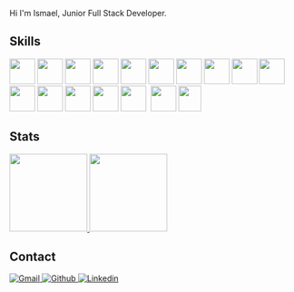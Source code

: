Hi I'm Ismael, Junior Full Stack Developer.

## Skills
  <div>
    <img height=45 width=45 src="https://cdn.jsdelivr.net/gh/devicons/devicon/icons/html5/html5-original.svg" />
    <img height=45 width=45 src="https://cdn.jsdelivr.net/gh/devicons/devicon/icons/css3/css3-original.svg" />
    <img height=45 width=45 src="https://cdn.jsdelivr.net/gh/devicons/devicon/icons/bootstrap/bootstrap-original.svg" />
    <img height=45 width=45 src="https://cdn.jsdelivr.net/gh/devicons/devicon/icons/javascript/javascript-original.svg" />
    <img height=45 width=45 src="https://upload.wikimedia.org/wikipedia/commons/d/d9/Node.js_logo.svg" />
    <img height=45 width=45 src="https://cdn.jsdelivr.net/gh/devicons/devicon/icons/npm/npm-original-wordmark.svg" />
    <img height=45 width=45 src="https://cdn.jsdelivr.net/gh/devicons/devicon/icons/jquery/jquery-original.svg" />
    <img height=45 width=45 src="https://cdn.jsdelivr.net/gh/devicons/devicon/icons/typescript/typescript-original.svg" />
    <img height=45 width=45 src="https://cdn.jsdelivr.net/gh/devicons/devicon/icons/react/react-original.svg" />
    <img height=45 width=45 src="https://cdn.jsdelivr.net/gh/devicons/devicon/icons/mysql/mysql-original.svg" />
    <img height=45 width=45 src="https://cdn.jsdelivr.net/gh/devicons/devicon/icons/postgresql/postgresql-original.svg" />
    <img height=45 width=45 src="https://cdn.jsdelivr.net/gh/devicons/devicon/icons/mongodb/mongodb-original.svg" />
    <img height=45 width=45 src="https://res.cloudinary.com/postman/image/upload/t_team_logo/v1629869194/team/2893aede23f01bfcbd2319326bc96a6ed0524eba759745ed6d73405a3a8b67a8"/>
    <img height=45 width=45 src="https://cdn.jsdelivr.net/gh/devicons/devicon/icons/trello/trello-plain.svg" />
    <img height=45 width=45 src="https://cdn.jsdelivr.net/gh/devicons/devicon/icons/figma/figma-original.svg" />
    <img height=45 width= src="https://mccarter.gallerycdn.vsassets.io/extensions/mccarter/start-git-bash/1.2.1/1499505567572/Microsoft.VisualStudio.Services.Icons.Default" />
    <img height=45 width=45 src="https://cdn.jsdelivr.net/gh/devicons/devicon/icons/android/android-original.svg" />
    <img height=45 width=40 src="https://user-images.githubusercontent.com/82605700/149985078-b7836186-cb6d-4333-921c-ffc513f2f726.png"/>
  </div>

## Stats

<a href="https://github.com/ismaelsilvat">
  <img height="137px" src="https://github-readme-stats.vercel.app/api?username=ismaelsilvat&hide_title=true&hide_border=true&show_icons=true&include_all_commits=true&count_private=true&line_height=21&theme=omni" />
  <img height="137px" src="https://github-readme-stats.vercel.app/api/top-langs/?username=ismaelsilvat&hide=html,java&hide_title=true&hide_border=true&layout=compact&langs_count=6&theme=omni" />
</a>

## Contact

<p>
  <a href="ismaelteixeiradas@gmail.com">
    <img alt="Gmail" src="https://img.shields.io/badge/Gmail-%23BB001B.svg?&style=for-the-badge&logo=Gmail&logoColor=white" />
  </a>
  <a href="https://github.com/ismaelsilvat">
    <img alt="Github" src="https://img.shields.io/badge/GitHub-%2312100E.svg?&style=for-the-badge&logo=Github&logoColor=white" />
  </a>
  <a href="https://www.linkedin.com/in/ismael-teixeira-da-silva/">
    <img alt="Linkedin" src="https://img.shields.io/badge/linkedin-%231DA1F2.svg?&style=for-the-badge&logo=linkedin&logoColor=white" />
  </a>
</p>
